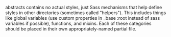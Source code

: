 abstracts contains no actual styles, just Sass mechanisms that help define styles in other directories (sometimes called "helpers"). This includes things like global variables (use custom properties in \_base :root instead of sass variables if possible), functions, and mixins. Each of these categories should be placed in their own appropriately-named partial file.
